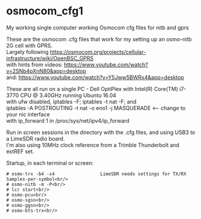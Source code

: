 # osmocom_cfg1
My working single computer working Osmocom cfg files for nitb and gprs

These are the osmocom .cfg files that work for my setting up an osmo-nitb 2G cell with GPRS.<br/>
Largely following https://osmocom.org/projects/cellular-infrastructure/wiki/OpenBSC_GPRS<br/>
with hints from videos: https://www.youtube.com/watch?v=2SNb4pXnN80&app=desktop<br/>
and: https://www.youtube.com/watch?v=Y5Jww5BWRx4&app=desktop<br/>

These are all run on a single PC - Dell OptiPlex with Intel(R) Core(TM) i7-3770 CPU @ 3.40GHz running Ubuntu 16.04<br/>
with ufw disabled, iptables -F; iptables -t nat -F; and<br/>
  iptables -A POSTROUTING -t nat -o eno1 -j MASQUERADE      <-- change to your nic interface <br/>
with ip_forward 1 in /proc/sys/net/ipv4/ip_forward<br/>

Run in screen sessions in the directory with the .cfg files, and using USB3 to a LimeSDR radio board.<br/>
I'm also using 10MHz clock reference from a Trimble Thunderbolt and extREF set.<br/>

Startup, in each terminal or screen:<br/>
```
# osmo-trx -b4 -s4                 LimeSDR needs settings for TX/RX Samples-per-symbol<br/>
# osmo-nitb -m -P<br/>
# lcr start<br/>
# osmo-pcu<br/>
# osmo-sgsn<br/>
# osmo-ggsn<br/>
# osmo-bts-trx<br/>
```
